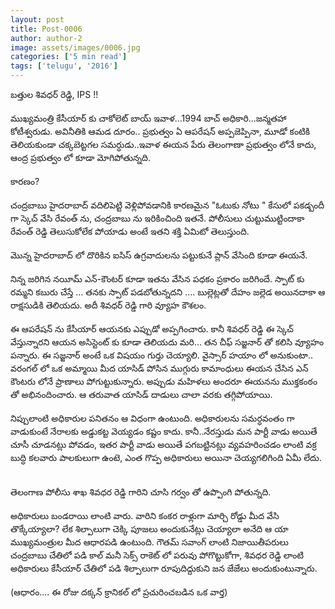 ```yaml
---
layout: post
title: Post-0006
author: author-2
image: assets/images/0006.jpg
categories: ['5 min read']
tags: ['telugu', '2016']
---
```

బత్తుల శివధర్ రెడ్డి, IPS !!  <br>
   <br>
 ముఖ్యమంత్రి కేసీయార్ కు చాకోలెట్ బాయ్ ఇవాళ...1994 బాచ్ అధికారి...జన్మతహా కోటీశ్వరుడు.  అవినీతికి ఆమడ దూరం.. ప్రభుత్వం ఏ ఆపరేషన్ అప్పజెప్పినా, మూడో కంటికి తెలియకుండా చక్కబెట్టగల సమర్ధుడు..ఇవాళ ఈయన పేరు తెలంగాణా ప్రభుత్వం లోనే కాదు, ఆంద్ర ప్రభుత్వం లో కూడా మోగిపోతున్నది.  <br>
   <br>
 కారణం?  <br>
   <br>
 చంద్రబాబు హైదరాబాద్ వదిలిపెట్టి వెళ్లిపోవడానికి కారణమైన "ఓటుకు నోటు " కేసులో పకడ్బందీ గా స్కెచ్ వేసి రేవంత్ ను,  చంద్రబాబు ను ఇరికించింది ఇతనే.  పోలీసులు చుట్టుముట్టిందాకా రేవంత్ రెడ్డి తెలుసుకోలేక పోయాడు అంటే ఇతని శక్తి ఏమిటో తెలుస్తుంది.  <br>
   <br>
 మొన్న హైదరాబాద్ లో దొరికిన ఐసిస్ ఉగ్రవాదులను పట్టుకునే ప్లాన్ వేసింది కూడా ఈయనే.  <br>
   <br>
 నిన్న జరిగిన నయీమ్ ఎన్-కౌంటర్ కూడా ఇతను వేసిన పధకం ప్రకారం జరిగిందే.  స్పాట్ కు రమ్మని కబురు చేస్తే ... తనకు స్పాట్ పడబోతున్నదని .... బుల్లెట్లతో దేహం జల్లెడ అయినదాకా ఆ రాక్షసుడికి తెలియదు.  అదీ శివధర్ రెడ్డి గారి వ్యూహ కౌశలం.  <br>
   <br>
 ఈ ఆపరేషన్ ను కేసీయార్ ఆయనకు ఎప్పుడో అప్పగించారు.  కానీ శివధర్ రెడ్డి ఈ స్కెచ్ వేస్తున్నారని ఆయన అసిస్టెంట్ కు కూడా తెలియదు మరి... తన  చీఫ్ సజ్జనార్ తో కలిసి వ్యూహం పన్నారు.  ఈ సజ్జనార్ అంటే ఒక విషయం గుర్తు చెయ్యాలి.  వైస్సార్ హయాం లో అనుకుంటా.. వరంగల్ లో ఒక అమ్మాయి మీద యాసిడ్ పోసిన ముగ్గురు కామాంధులు ఈయన చేసిన ఎన్ కౌంటరు లోనే ప్రాణాలు పోగుట్టుకున్నారు.  అప్పుడు మహిళలు అందరూ ఈయనను ముక్తకంఠం తో అభినందించారు.  ఆ తరువాత యాసిడ్ దాడులు చాలా వరకు తగ్గిపోయాయి.  <br>
   <br>
 నిప్పులాంటి అధికారుల పనితనం ఆ విధంగా ఉంటుంది.  అధికారులను సమర్ధవంతం గా వాడుకుంటే నేరాలకు అడ్డుకట్ట వెయ్యడం కష్టం కాదు.  కానీ..నేరస్తుడు మన పార్టీ వాడు అయితే చూసీ చూడనట్లు పోవడం, ఇతర పార్టీ వాడు అయితే పగబట్టినట్లు వ్యవహరించడం లాంటి వక్ర బుద్ధి కలవారు పాలకులుగా ఉంటె, ఎంత గొప్ప అధికారులు అయినా చెయ్యగలిగింది ఏమీ లేదు.  <br>
   <br>
   <br>
 తెలంగాణ పోలీసు శాఖ శివధర రెడ్డి గారిని చూసి గర్వం తో ఉప్పొంగి పోతున్నది.  <br>
   <br>
 అధికారులు బండరాయి లాంటి వారు.  వారిని కంకర రాళ్లుగా మార్చి రోడ్డు మీద వేసి తొక్కేయ్యాలా? లేక శిల్పాలుగా చెక్కి పూజలు అందుకునేట్లు చెయ్యాలా అనేది ఆ యా ముఖ్యమంత్రుల మీద ఆధారపడి ఉంటుంది.  గౌతమ్ సవాంగ్ లాంటి నిజాయితీపరులు చంద్రబాబు చేతిలో పడి కాల్ మనీ సెక్స్ రాకెట్ లో పరువు పోగొట్టుకోగా, శివధర రెడ్డి లాంటి అధికారులు కేసీయార్ చేతిలో పడి శిల్పాలుగా రూపుదిద్దుకుని  జన జేజేలు అందుకుంటున్నారు.  <br>
   <br>
 (ఆధారం.... ఈ రోజు దక్కన్ క్రానికల్ లో ప్రచురించబడిన ఒక వార్త)